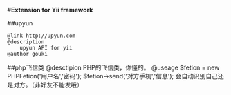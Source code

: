#**Extension for Yii framework**


##upyun
	
	@link http://upyun.com
	@description
		upyun API for yii
	@author gouki

##php飞信类
    @desctipion
        PHP的飞信类，你懂的。
    @useage
        $fetion = new PHPFetion('用户名','密码');
        $fetion->send('对方手机','信息');
        会自动识别自己还是对方。（非好友不能发哦）
